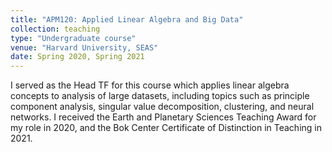 ```yaml
---
title: "APM120: Applied Linear Algebra and Big Data"
collection: teaching
type: "Undergraduate course"
venue: "Harvard University, SEAS"
date: Spring 2020, Spring 2021
---
```


I served as the Head TF for this course which applies linear algebra concepts to analysis of large datasets, including topics such as principle component analysis, singular value decomposition, clustering, and neural networks. I received the Earth and Planetary Sciences Teaching Award for my role in 2020, and the Bok Center Certificate of Distinction in Teaching in 2021. 


